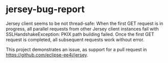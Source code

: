 # jersey-bug-report
Jersey client seems to be not thread-safe:
When the first GET request is in progress, all parallel requests from other Jersey client instances fail with SSLHandshakeException: PKIX path building failed. 
Once the first GET request is completed, all subsequent requests work without error.

This project demonstrates an issue, as support for a pull request in https://github.com/eclipse-ee4j/jersey.
